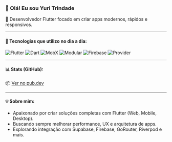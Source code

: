 ### 👋 Olá! Eu sou Yuri Trindade  
🎯 Desenvolvedor Flutter focado em criar apps modernos, rápidos e responsivos.

---

#### 🚀 Tecnologias que utilizo no dia a dia:
![Flutter](https://img.shields.io/badge/Flutter-02569B?style=for-the-badge&logo=flutter&logoColor=white)
![Dart](https://img.shields.io/badge/Dart-0175C2?style=for-the-badge&logo=dart&logoColor=white)
![MobX](https://img.shields.io/badge/MobX-FF9955?style=for-the-badge&logo=mobx&logoColor=white)
![Modular](https://img.shields.io/badge/Modular-5C2D91?style=for-the-badge&logo=visual-studio-code&logoColor=white)
![Firebase](https://img.shields.io/badge/Firebase-FFCA28?style=for-the-badge&logo=firebase&logoColor=black)
![Provider](https://img.shields.io/badge/Provider-0A9396?style=for-the-badge&logo=dependabot&logoColor=white)


---

#### 📊 Stats (GitHub):
📦 [Ver no pub.dev](https://pub.dev/packages/app_badge_plus)

---

#### 💡 Sobre mim:
- Apaixonado por criar soluções completas com Flutter (Web, Mobile, Desktop).  
- Buscando sempre melhorar performance, UX e arquitetura de apps.  
- Explorando integração com Supabase, Firebase, GoRouter, Riverpod e mais.
